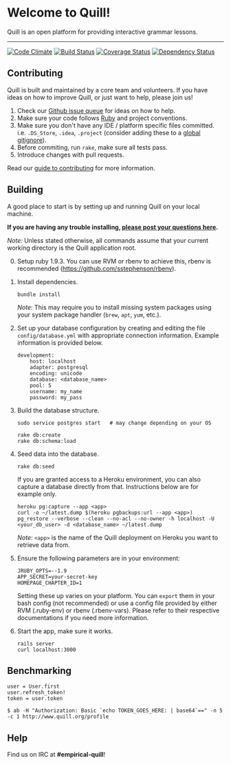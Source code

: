 # Welcome to Quill!

Quill is an open platform for providing interactive grammar lessons.

* * *

[![Code Climate](https://codeclimate.com/github/empirical-org/quill.png)](https://codeclimate.com/github/empirical-org/quill)
[![Build Status](https://travis-ci.org/empirical-org/quill.png)](https://travis-ci.org/empirical-org/quill)
[![Coverage Status](https://coveralls.io/repos/empirical-org/quill/badge.png?branch=master)](https://coveralls.io/r/empirical-org/quill?branch=master)
[![Dependency Status](https://gemnasium.com/empirical-org/quill.png)](https://gemnasium.com/empirical-org/quill)

Contributing
------------

Quill is built and maintained by a core team and volunteers. If you have ideas
on how to improve Quill, or just want to help, please join us! 

1.  Check our [Github issue queue](https://github.com/empirical-org/quill/issues?state=open) for ideas on how to help. 
2.  Make sure your code follows [Ruby](https://github.com/styleguide/ruby) and project conventions.
3.  Make sure you don't have any IDE / platform specific files committed. i.e.
    `.DS_Store`, `.idea`, `.project` (consider adding these to a [global gitignore](https://help.github.com/articles/ignoring-files#global-gitignore)).
4.  Before commiting, run `rake`, make sure all tests pass.
5.  Introduce changes with pull requests. 

Read our [guide to contributing](https://github.com/empirical-org/quill/blob/master/CONTRIBUTING.md) for more information.

Building
--------

A good place to start is by setting up and running Quill on your
local machine.

**If you are having any trouble installing, [please post your questions here](http://empirical-discourse.herokuapp.com/t/quill-installation-guide).**

*Note:* Unless stated otherwise, all commands assume that your current working
directory is the Quill application root.

0.  Setup ruby 1.9.3. You can use RVM or rbenv to achieve this, rbenv is recommended (https://github.com/sstephenson/rbenv).

1.  Install dependencies.

        bundle install

    *Note*: This may require you to install missing system packages using your
    system package handler (`brew`, `apt`, `yum`, etc.).

2.  Set up your database configuration by creating and editing the file
    `config/database.yml` with appropriate connection information. Example
    information is provided below.

        development:
            host: localhost
            adapter: postgresql
            encoding: unicode
            database: <database_name>
            pool: 5
            username: my_name
            password: my_pass

3.  Build the database structure.

        sudo service postgres start   # may change depending on your OS

        rake db:create
        rake db:schema:load

4.  Seed data into the database. 

        rake db:seed
        
    If you are granted access to a Heroku environment, you can also capture a
    database directly from that. Instructions below are for example only.

        heroku pg:capture --app <app>
        curl -o ~/latest.dump $(heroku pgbackups:url --app <app>)
        pg_restore --verbose --clean --no-acl --no-owner -h localhost -U <your_db_user> -d <database_name> ~/latest.dump
    
    *Note*: `<app>` is the name of the Quill deployment on Heroku you want to
    retrieve data from.

5.  Ensure the following parameters are in your environment:

        JRUBY_OPTS=--1.9
        APP_SECRET=your-secret-key
        HOMEPAGE_CHAPTER_ID=1

    Setting these up varies on your platform. You can `export` them in your bash config (not recommended) or use a config  file provided by either RVM (.ruby-env) or rbenv (.rbenv-vars). Please refer to their respective documentations if you need more information. 

6.  Start the app, make sure it works.

        rails server
        curl localhost:3000

Benchmarking
------------

```
user = User.first
user.refresh_token!
token = user.token

$ ab -H "Authorization: Basic `echo TOKEN_GOES_HERE: | base64`==" -n 5 -c 1 http://www.quill.org/profile
```

Help
----

Find us on IRC at **#empirical-quill**!
